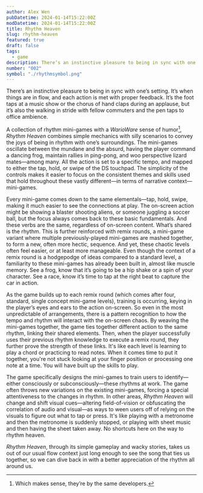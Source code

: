 ```yaml
---
author: Alex Wen
pubDatetime: 2024-01-14T15:22:00Z
modDatetime: 2024-01-14T15:22:00Z
title: Rhythm Heaven
slug: rhythm-heaven
featured: true
draft: false
tags:
  - game
description: There’s an instinctive pleasure to being in sync with one’s setting. It’s when things are in flow, and each action is met with proper feedback. It’s the foot taps at a music show or the chorus of hand claps during an applause, but it’s also the walking in stride with fellow commuters and the pen taps to office ambience.
number: "002"
symbol: "./rhythmsymbol.png"
---
```


There’s an instinctive pleasure to being in sync with one’s setting. It’s when things are in flow, and each action is met with proper feedback. It’s the foot taps at a music show or the chorus of hand claps during an applause, but it’s also the walking in stride with fellow commuters and the pen taps to office ambience.

A collection of rhythm mini-games with a _WarioWare_ sense of humor[^1], _Rhythm Heaven_ combines simple mechanics with silly scenarios to convey the joys of being in rhythm with one’s surroundings. The mini-games oscillate between the mundane and the absurd, having the player command a dancing frog, maintain rallies in ping-pong, and woo perspective lizard mates—among many. All the action is set to a specific tempo, and mapped to either the tap, hold, or swipe of the DS touchpad. The simplicity of the controls makes it easier to focus on the consistent themes and skills used that hold throughout these vastly different—in terms of narrative context—mini-games.

Every mini-game comes down to the same elementals—tap, hold, swipe, making it much easier to see the connections at play. The on-screen action might be showing a blaster shooting aliens, or someone juggling a soccer ball, but the focus always comes back to these basic fundamentals. And these verbs are the same, regardless of on-screen content. What’s shared is the rhythm. This is further reinforced with remix rounds, a mini-game variant where multiple previously-played mini-games are mashed together, to form a new, often more hectic, sequence. And yet, these chaotic levels often feel easier, or at least more manageable. Even though the context of a remix round is a hodgepodge of ideas compared to a standard level, a familiarity to these mini-games has already been built in, almost like muscle memory. See a frog, know that it’s going to be a hip shake or a spin of your character. See a race, know it’s time to tap at the right beat to capture the car in action.

As the game builds up to each remix round (which comes after four, standard, single concept mini-game levels), training is occurring, keying in the player’s eyes and ears to the action on-screen. So even in the most unpredictable of arrangements, there is a pattern recognition to how the tempo and rhythm will interact with the on-screen chaos. By weaving the mini-games together, the game ties together different action to the same rhythm, linking their shared elements. Then, when the player successfully uses their previous rhythm knowledge to execute a remix round, they further prove the strength of these links. It's like each level is learning to play a chord or practicing to read notes. When it comes time to put it together, you're not stuck looking at your finger position or processing one note at a time. You will have built up the skills to play.

The game specifically designs the mini-games to train users to identify—either consciously or subconsciously—these rhythms at work. The game often throws new variations on the existing mini-games, forcing a special attentiveness to the changes in rhythm. In other areas, _Rhythm Heaven_ will change and shift visual cues—altering field-of-vision or obfuscating the correlation of audio and visual—as ways to ween users off of relying on the visuals to figure out what to tap or press. It's like playing with a metronome and then the metronome is suddenly stopped, or playing with sheet music and then having the sheet taken away. No shortcuts here on the way to rhythm heaven.

_Rhythm Heaven_, through its simple gameplay and wacky stories, takes us out of our usual flow context just long enough to see the song that ties us together, so we can dive back in with a better appreciation of the rhythm all around us.

[^1]: Which makes sense, they’re by the same developers.
